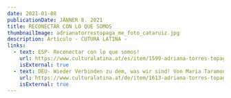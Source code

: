 ```yaml
---
date: 2021-01-08
publicationDate: JÄNNER 8. 2021
title: RECONECTAR CON LO QUE SOMOS
thumbnailImage: adrianatorrestopaga_me_foto_cataruiz.jpg
description: Artículo - CUTURA LATINA -
links:
  - text: ESP- Reconectar con lo que somos!
    url: https://www.culturalatina.at/es/item/1599-adriana-torres-topaga-reconectar-con-lo-que-somos
    isExternal: true
  - text: DEU- Wieder Verbinden zu dem, was wir sind! Von Maria Taramona
    url: https://www.culturalatina.at/de/item/1613-adriana-torres-topaga-wieder-verbinden-zu-dem-was-wir-sind
    isExternal: true
---
```

